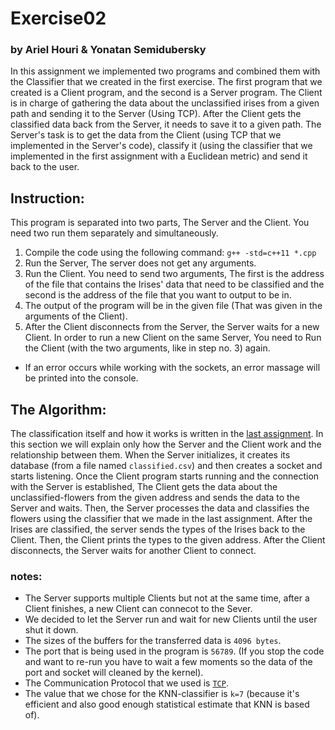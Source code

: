 # Exercise02
### by Ariel Houri & Yonatan Semidubersky

In this assignment we implemented two programs and combined them with the Classifier that we created in the first exercise. The first program that we created is a Client program, and the second is a Server program.
The Client is in charge of gathering the data about the unclassified irises from a given path and sending it to the Server (Using TCP). After the Client gets the classified data back from the Server, it needs to save it to a given path.
The Server's task is to get the data from the Client (using TCP that we implemented in the Server's code), classify it (using the classifier that we implemented in the first assignment with a Euclidean metric) and send it back to the user.


## Instruction:
This program is separated into two parts, The Server and the Client. You need two run them separately and simultaneously.
1. Compile the code using the following command: `g++ -std=c++11 *.cpp`
2. Run the Server, The server does not get any arguments.
3. Run the Client. You need to send two arguments, The first is the address of the file that contains the Irises' data that need to be classified and the second is the address of the file that you want to output to be in.
4. The output of the program will be in the given file (That was given in the arguments of the Client).
5. After the Client disconnects from the Server, the Server waits for a new Client. In order to run a new Client on the same Server, You need to Run the Client (with the two arguments, like in step no. 3) again.
- If an error occurs while working with the sockets, an error massage will be printed into the console.
## The Algorithm:
The classification itself  and how it works is written in the [last assignment](https://github.com/arielhouri/Exercise01#readme). In this section we will explain only how the Server and the Client work and the relationship between them.
When the Server initializes, it creates its database (from a file named `classified.csv`) and then creates a socket and starts listening. Once the Client program starts running and the connection with the Server is established, The Client gets the data about the unclassified-flowers from the given address and sends the data to the Server and waits. Then, the Server processes the data and classifies the flowers using the classifier that we made in the last assignment. After the Irises are classified, the server sends the types of the Irises back to the Client. Then, the Client prints the types to the given address. After the Client disconnects, the Server waits for another Client to connect.
### notes:
- The Server supports multiple Clients but not at the same time, after a Client finishes, a new Client can connecot to the Sever.
- We decided to let the Server run and wait for new Clients until the user shut it down.
- The sizes of the buffers for the transferred data is `4096 bytes`.
- The port that is being used in the program is `56789`. (If you stop the code and want to re-run you have to wait a few moments so the data of the port and socket will cleaned by the kernel).
- The Communication Protocol that we used is [`TCP`](https://he.wikipedia.org/wiki/Transmission_Control_Protocol).
- The value that we chose for the KNN-classifier is `k=7` (because it's efficient and also good enough statistical estimate that KNN is based of).
